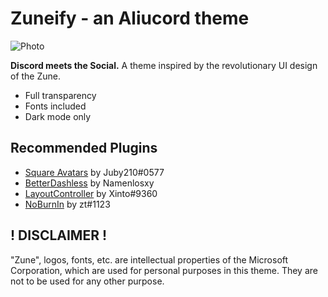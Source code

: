 # Zuneify - an Aliucord theme
![Photo](/preview/Zuneify.png)


**Discord meets the Social.** A theme inspired by the revolutionary UI design of the Zune.

* Full transparency
* Fonts included
* Dark mode only

## Recommended Plugins
* [Square Avatars](https://github.com/Juby210/Aliucord-plugins) by Juby210#0577
* [BetterDashless](https://github.com/MrAn0nym/Aliucord-plugins) by Namenlosxy
* [LayoutController](https://github.com/X1nto/AliucordPlugins) by Xinto#9360
* [NoBurnIn](https://github.com/zt64/aliucord-plugins) by zt#1123

## ! DISCLAIMER !
"Zune", logos, fonts, etc. are intellectual properties of the Microsoft Corporation, which are used for personal purposes in this theme. They are not to be used for any other purpose.
